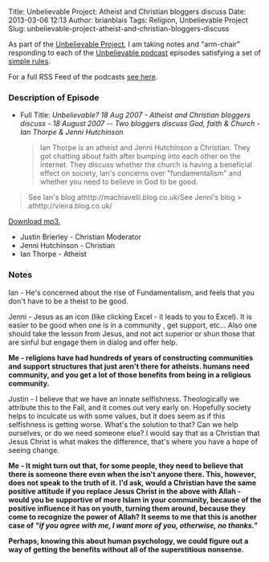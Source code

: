 Title: Unbelievable Project: Atheist and Christian bloggers discuss
Date: 2013-03-06 12:13
Author: brianblais
Tags: Religion, Unbelievable Project
Slug: unbelievable-project-atheist-and-christian-bloggers-discuss

As part of the [Unbelievable Project][], I am taking notes and
"arm-chair" responding to each of the [Unbelievable podcast][] episodes
satisfying a set of [simple rules][Unbelievable Project].

For a full RSS Feed of the podcasts [see here][].

### Description of Episode

-   Full Title: *Unbelievable? 18 Aug 2007 - Atheist and Christian
    bloggers discuss - 18 August 2007 -- Two bloggers discuss God, faith
    & Church - Ian Thorpe & Jenni Hutchinson*  

    > Ian Thorpe is an atheist and Jenni Hutchinson a Christian. They
    > got chatting about faith after bumping into each other on the
    > internet. They discuss whether the church is having a beneficial
    > effect on society, Ian's concerns over "fundamentalism" and
    > whether you need to believe in God to be good.  
   >  See Ian's blog athttp://machiavelli.blog.co.uk/See Jenni's blog
    > athttp://vieira.blog.co.uk/

[Download mp3.][]

-   Justin Brierley - Christian Moderator
-   Jenni Hutchinson - Christian
-   Ian Thorpe - Atheist

### Notes

Ian - He's concerned about the rise of Fundamentalism, and feels that
you don't have to be a theist to be good.

Jenni - Jesus as an icon (like clicking Excel - it leads to you to
Excel). It is easier to be good when one is in a community , get
support, etc... Also one should take the lesson from Jesus, and not act
superior or shun those that are sinful but engage them in dialog and
offer help.

**Me - religions have had hundreds of years of constructing communities
and support structures that just aren't there for atheists. humans need
community, and you get a lot of those benefits from being in a religious
community.**

Justin - I believe that we have an innate selfishness. Theologically we
attribute this to the Fall, and it comes out very early on. Hopefully
society helps to inculcate us with some values, but it does seem as if
this selfishness is getting worse. What's the solution to that? Can we
help ourselves, or do we need someone else? I would say that as a
Christian that Jesus Christ is what makes the difference, that's where
you have a hope of seeing change.

<strong>Me - It might turn out that, for some people, they need to
believe that there is someone there even when the isn't anyone there.
This, however, does not speak to the truth of it. I'd ask, would a
Christian have the same positive attitude if you replace Jesus Christ in
the above with Allah - would you be supportive of more Islam in your
community, because of the positive influence it has on youth, turning
them around, because they come to recognize the power of Allah? It seems
to me that this is another case of *"if you agree with me, I want more
of you, otherwise, no thanks."*

Perhaps, knowing this about human psychology, we could figure out a way
of getting the benefits without all of the superstitious
nonsense.</strong>

  [Unbelievable Project]: https://brianblais.wordpress.com/2013/02/27/unbelievable-project-a-non-believers-armchair-perspective-on-six-years-of-christian-debates/
  [Unbelievable podcast]: http://www.premierradio.org.uk/shows/saturday/unbelievable.aspx
  [see here]: http://ondemand.premier.org.uk/unbelievable/AudioFeed.aspx
  [Download mp3.]: http://media.premier.org.uk/unbelievable/a3be722a-8fcb-4df8-b5e4-77f7785eec41.mp3
